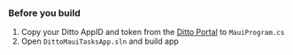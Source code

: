 ### Before you build

1. Copy your Ditto AppID and token from the [Ditto Portal](https://portal.ditto.live/) to `MauiProgram.cs`
2. Open `DittoMauiTasksApp.sln` and build app